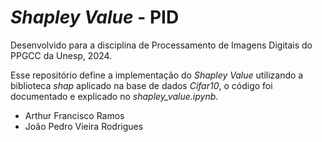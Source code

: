 # _Shapley Value_ - PID

Desenvolvido para a disciplina de Processamento de Imagens Digitais do PPGCC da Unesp, 2024.

Esse repositório define a implementação do _Shapley Value_ utilizando a biblioteca _shap_ aplicado na base de dados _Cifar10_, o código foi documentado e explicado no _shapley_value.ipynb_.

- Arthur Francisco Ramos
- João Pedro Vieira Rodrigues